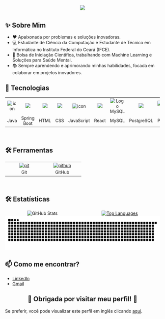 <h1 align="center">
  <a href="https://git.io/typing-svg">
    <img src="https://readme-typing-svg.herokuapp.com/?color=6A5ACD&lines=Olá,+Mundo!+🌎;Me+chamo+Laís+Coutinho!+🌟;&center=true&size=40">
  </a>
</h1>

<h2 align="left">✨ Sobre Mim</h2>
<ul>
  <li>❤️ Apaixonada por problemas e soluções inovadoras.</li>
  <li>💻 Estudante de Ciência da Computação e Estudante de Técnico em Informática no Instituto Federal do Ceará (IFCE).</li>
  <li>🌱 Bolsa de Iniciação Científica, trabalhando com Machine Learning e Soluções para Saúde Mental.</li>
  <li>📚 Sempre aprendendo e aprimorando minhas habilidades, focada em colaborar em projetos inovadores.</li>
</ul>


<h2 align="left">🤖 Tecnologias</h2>
<div align="center">
  <table>
     <tr>
      <td align="center" width=110>  <img src="https://techstack-generator.vercel.app/java-icon.svg" alt="icon" width="65" height="65" /> </td>
      <td align="center" width=110> <img height=60 src="https://cdn.jsdelivr.net/gh/devicons/devicon/icons/spring/spring-original.svg"/> </td>
      <td align="center" width=110> <img height=60 src="https://cdn.jsdelivr.net/gh/devicons/devicon/icons/html5/html5-original.svg"/> </td>
      <td align="center" width=110> <img height=60 src="https://cdn.jsdelivr.net/gh/devicons/devicon/icons/css3/css3-original.svg"/> </td>
      <td align="center" width=110>  <img src="https://techstack-generator.vercel.app/js-icon.svg" alt="icon" width="65" height="65" /> </td>
      <td align="center" width=110> <img height=60 src="https://cdn.jsdelivr.net/gh/devicons/devicon/icons/react/react-original.svg"/> </td>
      <td  align="center" width=110><img class="skills__logo" src="https://techstack-generator.vercel.app/mysql-icon.svg" alt="Logo MySQL"></td>     
      <td align="center" width=110> <img height=60 src="https://cdn.jsdelivr.net/gh/devicons/devicon/icons/postgresql/postgresql-original.svg"/> </td>
      <td align="center" width=110> <img src="https://www.vectorlogo.zone/logos/getpostman/getpostman-icon.svg" alt="postman" width="60" height="60"/> </td>
    </tr>
    <tr> 
      <td align="center" width=110>Java</td>
      <td align="center" width=110>Spring Boot</td>
      <td align="center" width=110>HTML</td>
      <td align="center" width=110>CSS</td>
      <td align="center" width=110>JavaScript</td>
      <td align="center" width=110>React</td>
      <td align="center" width=110>MySQL</td>
      <td align="center" width=110>PostgreSQL</td>
      <td align="center" width=110>Postman</td>
    </tr>
  </table>
</div><br>


<h2 align="left">🛠️ Ferramentas</h2>
<div align="center">
  <table>
    <tr>
      <td align="center" width=110> <a href="https://git-scm.com/" target="_blank"><img src="https://img.icons8.com/color/48/000000/git.png" alt="git" width="65" height="65"/></a> </td>
      <td align="center" width=110> <a href="https://github.com/" target="_blank"><img src="https://img.icons8.com/fluency/48/000000/github.png" alt="github" width="65" height="65"/></a> </td>
    </tr>
    <tr>
      <td align="center" width=110>Git</td>
      <td align="center" width=110>GitHub</td>
    </tr>
  </table>
</div><br>


<h2 align="left">🛠️ Estatísticas</h2>
<div style="display: flex; justify-content: space-around; width: 100%;">
  <div>
    <img src="https://github-readme-stats.vercel.app/api?username=laiscoutinho&rank_icon=github&theme=tokyonight#gh-dark-mode-only" alt="GitHub Stats" />
  </div>
  <div>
    <a href="https://github.com/laiscoutinho/github-readme-stats">
      <img src="https://github-readme-stats.vercel.app/api/top-langs/?username=laiscoutinho&layout=donut&theme=tokyonight#gh-dark-mode-only" alt="Top Languages" />
    </a>
  </div>
</div>
<div style="text-align: center;">
  <img src="https://raw.githubusercontent.com/laiscoutinho/laiscoutinho/output/github-contribution-grid-snake-dark.svg" alt="Snake animation" />
</div>

<h2 align="left">📫 Como me encontrar?</h2>
<link href="https://cdnjs.cloudflare.com/ajax/libs/font-awesome/6.0.0-beta3/css/all.min.css" rel="stylesheet">
<ul>
  <li>
    <a href="https://www.linkedin.com/in/laisccoutinho/" target="_blank">
      <i class="fab fa-linkedin"></i>  LinkedIn
    </a>
  </li>
  <li>
    <a href="mailto:laiscc575@gmail.com">
      <i class="fas fa-envelope"></i> Gmail
    </a>
  </li>
</ul>

<h2 align="center">🌟 Obrigada por visitar meu perfil! 🌟</h2>
<p>Se preferir, você pode visualizar este perfil em inglês clicando <a href="./README-en.md">aqui</a>.</p>